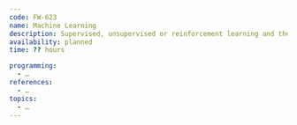 ```yaml
---
code: FW-623
name: Machine Learning
description: Supervised, unsupervised or reinforcement learning and the addition of intelligent capabilities to the computer.
availability: planned
time: ?? hours

programming:
  - …
references:
  - …
topics:
  - …
---
```

